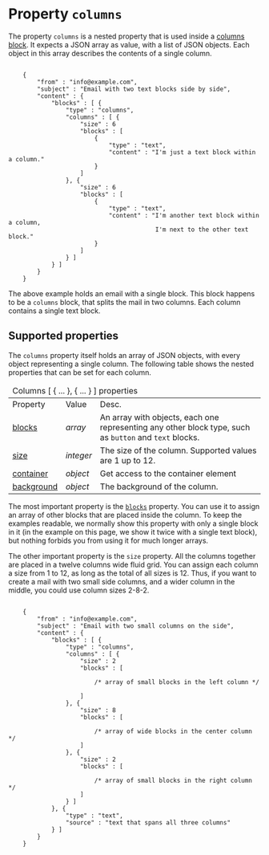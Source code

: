 # Property `columns`

The property `columns` is a nested property that is used inside a 
<a href="/support/json/block-columns">columns block</a>. It expects
a JSON array as value, with a list of JSON objects. Each object 
in this array describes the contents of a single column.
<pre><code>
    {
        "from" : "info@example.com",
        "subject" : "Email with two text blocks side by side",
        "content" : {
            "blocks" : [ {
                "type" : "columns",
                "columns" : [ {
                    "size" : 6
                    "blocks" : [
                        {
                            "type" : "text",
                            "content" : "I'm just a text block within a column."
                        }
                    ]
                }, {
                    "size" : 6
                    "blocks" : [
                        {
                            "type" : "text",
                            "content" : "I'm another text block within a column,
                                         I'm next to the other text block."
                        }
                    ]
                } ]
            } ]
        }
    }
</code></pre>

The above example holds an email with a single block. This block 
happens to be a `columns` block, that splits the mail in two columns.
Each column contains a single text block.

## Supported properties

The `columns` property itself holds an array of JSON objects, with every
object representing a single column. The following table shows the 
nested properties that can be set for each column.

<table class="info">
    <thead>
        <tr>
            <td colspan="3">Columns [ { ... }, { ... } ] properties</td>
        </tr>
    </thead>
    <tbody>
        <tr class="thead">
            <td>Property</td>
            <td>Value</td>
            <td>Desc.</td>
        </tr>
        <tr>
            <td><a href="/support/json/property-blocks">blocks</a></td>
            <td><em>array</em></td>
            <td>
                An array with objects, each one representing any other block type, such as <code>button</code> and <code>text</code> blocks. 
            </td>
        </tr>
        <tr>
            <td><a href="/support/json/property-size">size</a></td>
            <td><em>integer</em></td>
            <td>
                The size of the column. Supported values are 1 up to 12.
            </td>
        </tr>
        <tr>
            <td><a href="/support/json/property-container">container</a></td>
            <td><em>object</em></td>
            <td>Get access to the container element</td>
        </tr>
        <tr>
            <td><a href="/support/json/property-background">background</a></td>
            <td><em>object</em></td>
            <td>The background of the column.</td>
        </tr>
    </tbody>
</table>

The most important property is the <a href="/support/json/property-blocks">`blocks`</a>
property. You can use it to assign an array of other blocks that are placed 
inside the column. To keep the examples readable, we normally show this
property with only a single block in it (in the example on this page, we show
it twice with a single text block), but nothing forbids you
from using it for much longer arrays.

The other important property is the `size` property. All the columns together
are placed in a twelve columns wide fluid grid. You can assign each column
a size from 1 to 12, as long as the total of all sizes is 12. Thus, if 
you want to create a mail with two small side columns, and a wider column
in the middle, you could use column sizes 2-8-2.
<pre><code>
    {
        "from" : "info@example.com",
        "subject" : "Email with two small columns on the side",
        "content" : {
            "blocks" : [ {
                "type" : "columns",
                "columns" : [ {
                    "size" : 2
                    "blocks" : [
                    
                        /* array of small blocks in the left column */
                    
                    ]
                }, {
                    "size" : 8
                    "blocks" : [
                    
                        /* array of wide blocks in the center column */
                    ]
                }, {
                    "size" : 2
                    "blocks" : [
                    
                        /* array of small blocks in the right column */
                    ]
                } ]
            }, {
                "type" : "text",
                "source" : "text that spans all three columns"
            } ]
        }
    }
</code></pre>
